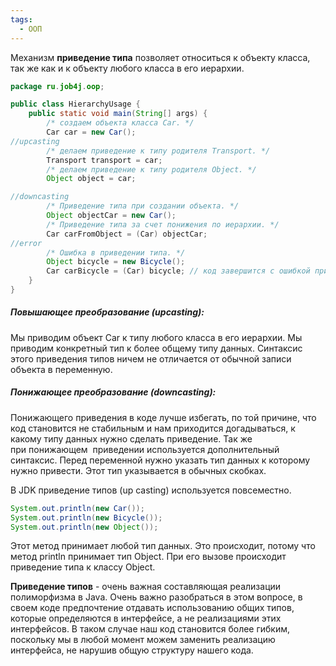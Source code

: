 ```yaml
---
tags:
  - ООП
---
```

Механизм **приведение типа** позволяет относиться к объекту класса, так же как и к объекту любого класса в его иерархии.

```java
package ru.job4j.oop;

public class HierarchyUsage {
    public static void main(String[] args) {
        /* создаем объекта класса Car. */
        Car car = new Car();
//upcasting
        /* делаем приведение к типу родителя Transport. */
        Transport transport = car;
        /* делаем приведение к типу родителя Object. */
        Object object = car;

//downcasting
        /* Приведение типа при создании объекта. */
        Object objectCar = new Car();
        /* Приведение типа за счет понижения по иерархии. */
        Car carFromObject = (Car) objectCar;
//error
        /* Ошибка в приведении типа. */
        Object bicycle = new Bicycle();
        Car carBicycle = (Car) bicycle; // код завершится с ошибкой приведения типов ClassCastException
    }
}
```
##### Повышающее преобразование (upcasting):
Мы приводим объект Car к типу любого класса в его иерархии. Мы приводим конкретный тип к более общему типу данных.
Синтаксис этого приведения типов ничем не отличается от обычной записи объекта в переменную.
##### Понижающее преобразование (downcasting):
Понижающего приведения в коде лучше избегать, по той причине, что код становится не стабильным и нам приходится догадываться, к какому типу данных нужно сделать приведение. Так же при понижающем  приведении используется дополнительный синтаксис. Перед переменной нужно указать тип данных к которому нужно привести. Этот тип указывается в обычных скобках.

В JDK приведение типов (up casting) используется повсеместно.

```java
System.out.println(new Car());
System.out.println(new Bicycle());
System.out.println(new Object());
```
Этот метод принимает любой тип данных. Это происходит, потому что метод println принимает тип Object.
При его вызове происходит приведение типа к классу Object.

**Приведение типов** - очень важная составляющая реализации полиморфизма в Java. Очень важно разобраться в этом вопросе, в своем коде предпочтение отдавать использованию общих типов, которые определяются в интерфейсе, а не реализациями этих интерфейсов. В таком случае наш код становится более гибким, поскольку мы в любой момент можем заменить реализацию интерфейса, не нарушив общую структуру нашего кода.